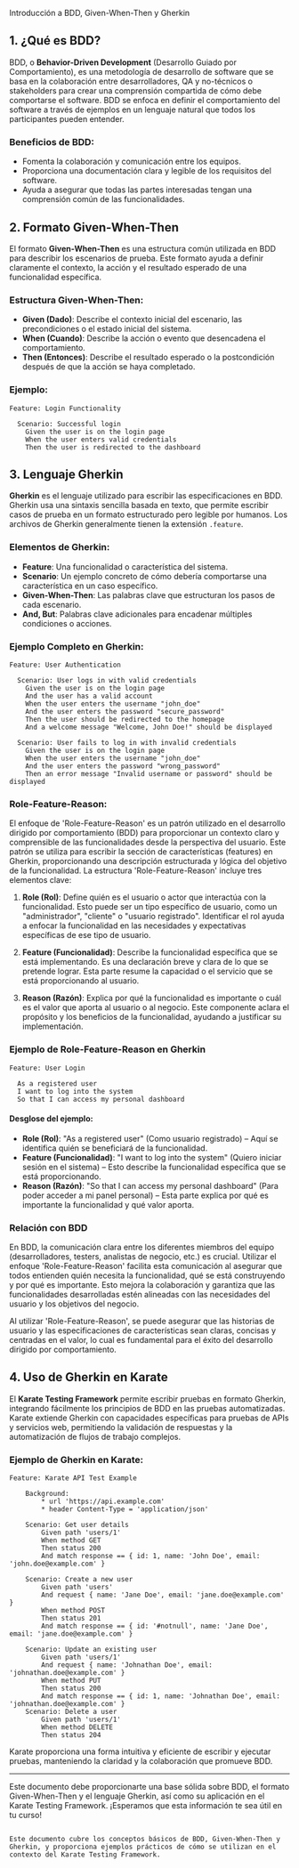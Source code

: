 Introducción a BDD, Given-When-Then y Gherkin

## 1. ¿Qué es BDD?

BDD, o **Behavior-Driven Development** (Desarrollo Guiado por Comportamiento), es una metodología de desarrollo de software que se basa en la colaboración entre desarrolladores, QA y no-técnicos o stakeholders para crear una comprensión compartida de cómo debe comportarse el software. BDD se enfoca en definir el comportamiento del software a través de ejemplos en un lenguaje natural que todos los participantes pueden entender.

### Beneficios de BDD:
- Fomenta la colaboración y comunicación entre los equipos.
- Proporciona una documentación clara y legible de los requisitos del software.
- Ayuda a asegurar que todas las partes interesadas tengan una comprensión común de las funcionalidades.

## 2. Formato Given-When-Then

El formato **Given-When-Then** es una estructura común utilizada en BDD para describir los escenarios de prueba. Este formato ayuda a definir claramente el contexto, la acción y el resultado esperado de una funcionalidad específica.

### Estructura Given-When-Then:

- **Given (Dado)**: Describe el contexto inicial del escenario, las precondiciones o el estado inicial del sistema.
- **When (Cuando)**: Describe la acción o evento que desencadena el comportamiento.
- **Then (Entonces)**: Describe el resultado esperado o la postcondición después de que la acción se haya completado.

### Ejemplo:
```gherkin
Feature: Login Functionality

  Scenario: Successful login
    Given the user is on the login page
    When the user enters valid credentials
    Then the user is redirected to the dashboard
```

## 3. Lenguaje Gherkin

**Gherkin** es el lenguaje utilizado para escribir las especificaciones en BDD. Gherkin usa una sintaxis sencilla basada en texto, que permite escribir casos de prueba en un formato estructurado pero legible por humanos. Los archivos de Gherkin generalmente tienen la extensión `.feature`.

### Elementos de Gherkin:
- **Feature**: Una funcionalidad o característica del sistema.
- **Scenario**: Un ejemplo concreto de cómo debería comportarse una característica en un caso específico.
- **Given-When-Then**: Las palabras clave que estructuran los pasos de cada escenario.
- **And, But**: Palabras clave adicionales para encadenar múltiples condiciones o acciones.

### Ejemplo Completo en Gherkin:
```gherkin
Feature: User Authentication

  Scenario: User logs in with valid credentials
    Given the user is on the login page
    And the user has a valid account
    When the user enters the username "john_doe"
    And the user enters the password "secure_password"
    Then the user should be redirected to the homepage
    And a welcome message "Welcome, John Doe!" should be displayed

  Scenario: User fails to log in with invalid credentials
    Given the user is on the login page
    When the user enters the username "john_doe"
    And the user enters the password "wrong_password"
    Then an error message "Invalid username or password" should be displayed
```
### Role-Feature-Reason:
El enfoque de 'Role-Feature-Reason' es un patrón utilizado en el desarrollo dirigido por comportamiento (BDD) para proporcionar un contexto claro y comprensible de las funcionalidades desde la perspectiva del usuario. Este patrón se utiliza para escribir la sección de características (features) en Gherkin, proporcionando una descripción estructurada y lógica del objetivo de la funcionalidad. La estructura 'Role-Feature-Reason' incluye tres elementos clave:

1. **Role (Rol)**: Define quién es el usuario o actor que interactúa con la funcionalidad. Esto puede ser un tipo específico de usuario, como un "administrador", "cliente" o "usuario registrado". Identificar el rol ayuda a enfocar la funcionalidad en las necesidades y expectativas específicas de ese tipo de usuario.

2. **Feature (Funcionalidad)**: Describe la funcionalidad específica que se está implementando. Es una declaración breve y clara de lo que se pretende lograr. Esta parte resume la capacidad o el servicio que se está proporcionando al usuario.

3. **Reason (Razón)**: Explica por qué la funcionalidad es importante o cuál es el valor que aporta al usuario o al negocio. Este componente aclara el propósito y los beneficios de la funcionalidad, ayudando a justificar su implementación.

### Ejemplo de Role-Feature-Reason en Gherkin

```gherkin
Feature: User Login

  As a registered user
  I want to log into the system
  So that I can access my personal dashboard
```

#### Desglose del ejemplo:

- **Role (Rol)**: "As a registered user" (Como usuario registrado) – Aquí se identifica quién se beneficiará de la funcionalidad.
- **Feature (Funcionalidad)**: "I want to log into the system" (Quiero iniciar sesión en el sistema) – Esto describe la funcionalidad específica que se está proporcionando.
- **Reason (Razón)**: "So that I can access my personal dashboard" (Para poder acceder a mi panel personal) – Esta parte explica por qué es importante la funcionalidad y qué valor aporta.

### Relación con BDD

En BDD, la comunicación clara entre los diferentes miembros del equipo (desarrolladores, testers, analistas de negocio, etc.) es crucial. Utilizar el enfoque 'Role-Feature-Reason' facilita esta comunicación al asegurar que todos entienden quién necesita la funcionalidad, qué se está construyendo y por qué es importante. Esto mejora la colaboración y garantiza que las funcionalidades desarrolladas estén alineadas con las necesidades del usuario y los objetivos del negocio.

Al utilizar 'Role-Feature-Reason', se puede asegurar que las historias de usuario y las especificaciones de características sean claras, concisas y centradas en el valor, lo cual es fundamental para el éxito del desarrollo dirigido por comportamiento.

## 4. Uso de Gherkin en Karate

El **Karate Testing Framework** permite escribir pruebas en formato Gherkin, integrando fácilmente los principios de BDD en las pruebas automatizadas. Karate extiende Gherkin con capacidades específicas para pruebas de APIs y servicios web, permitiendo la validación de respuestas y la automatización de flujos de trabajo complejos.

### Ejemplo de Gherkin en Karate:
```gherkin
Feature: Karate API Test Example

    Background:
        * url 'https://api.example.com'
        * header Content-Type = 'application/json'

    Scenario: Get user details
        Given path 'users/1'
        When method GET
        Then status 200
        And match response == { id: 1, name: 'John Doe', email: 'john.doe@example.com' }

    Scenario: Create a new user
        Given path 'users'
        And request { name: 'Jane Doe', email: 'jane.doe@example.com' }
        When method POST
        Then status 201
        And match response == { id: '#notnull', name: 'Jane Doe', email: 'jane.doe@example.com' }

    Scenario: Update an existing user
        Given path 'users/1'
        And request { name: 'Johnathan Doe', email: 'johnathan.doe@example.com' }
        When method PUT
        Then status 200
        And match response == { id: 1, name: 'Johnathan Doe', email: 'johnathan.doe@example.com' }
    Scenario: Delete a user
        Given path 'users/1'
        When method DELETE
        Then status 204
```

Karate proporciona una forma intuitiva y eficiente de escribir y ejecutar pruebas, manteniendo la claridad y la colaboración que promueve BDD.

---

Este documento debe proporcionarte una base sólida sobre BDD, el formato Given-When-Then y el lenguaje Gherkin, así como su aplicación en el Karate Testing Framework. ¡Esperamos que esta información te sea útil en tu curso!
```

Este documento cubre los conceptos básicos de BDD, Given-When-Then y Gherkin, y proporciona ejemplos prácticos de cómo se utilizan en el contexto del Karate Testing Framework.